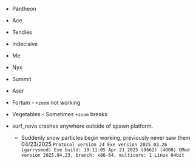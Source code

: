 - Pantheon
- Ace
- Tendies
- Indecisive
- Me
- Nyx
- Summit
- Aser

- Fortum - `+zoom` not working
- Vegetables - Sometimes `+zoom` breaks

- surf_nova crashes anywhere outside of spawn platform.
	- Suddenly snow particles begin working, previously never saw them 04/23/2025 `Protocol version 24 Exe version 2025.03.26 (garrysmod) Exe build: 19:11:05 Apr 21 2025 (9662) (4000) GMod version 2025.04.23, branch: x86-64, multicore: 1 Linux 64bit`
